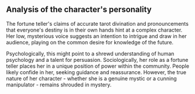 ## Analysis of the character's personality

The fortune teller's claims of accurate tarot divination and pronouncements that everyone's destiny is in their own hands hint at a complex character.  Her low, mysterious voice suggests an intention to intrigue and draw in her audience, playing on the common desire for knowledge of the future.  

Psychologically, this might point to a shrewd understanding of human psychology and a talent for persuasion. Sociologically, her role as a fortune teller places her in a unique position of power within the community. People likely confide in her, seeking guidance and reassurance.  However, the true nature of her character - whether she is a genuine mystic or a cunning manipulator - remains shrouded in mystery. 
